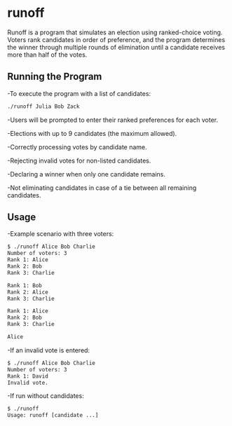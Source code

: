 # **runoff**

Runoff is a program that simulates an election using ranked-choice voting. Voters rank candidates in order of preference, and the program determines the winner through multiple rounds of elimination until a candidate receives more than half of the votes.

## Running the Program

-To execute the program with a list of candidates:

   ```bash
./runoff Julia Bob Zack
   ```

-Users will be prompted to enter their ranked preferences for each voter.

-Elections with up to 9 candidates (the maximum allowed).

-Correctly processing votes by candidate name.

-Rejecting invalid votes for non-listed candidates.

-Declaring a winner when only one candidate remains.

-Not eliminating candidates in case of a tie between all remaining candidates.

## Usage

-Example scenario with three voters:

   ```bash
$ ./runoff Alice Bob Charlie
Number of voters: 3
Rank 1: Alice
Rank 2: Bob
Rank 3: Charlie

Rank 1: Bob
Rank 2: Alice
Rank 3: Charlie

Rank 1: Alice
Rank 2: Bob
Rank 3: Charlie

Alice
   ```

-If an invalid vote is entered:

   ```bash
$ ./runoff Alice Bob Charlie
Number of voters: 3
Rank 1: David
Invalid vote.
   ```

-If run without candidates:

   ```bash
$ ./runoff
Usage: runoff [candidate ...]
   ```
